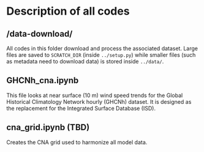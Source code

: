 # Description of all codes

## /data-download/

All codes in this folder download and process the associated dataset. Large files are saved to `SCRATCH_DIR` (inside `../setup.py`) while smaller files (such as metadata need to download data) is stored inside `../data/`.

## GHCNh_cna.ipynb

This file looks at near surface (10 m) wind speed trends for the Global Historical Climatology Network hourly (GHCNh) dataset. It is designed as the replacement for the Integrated Surface Database (ISD).

## cna_grid.ipynb (TBD)
Creates the CNA grid used to harmonize all model data.